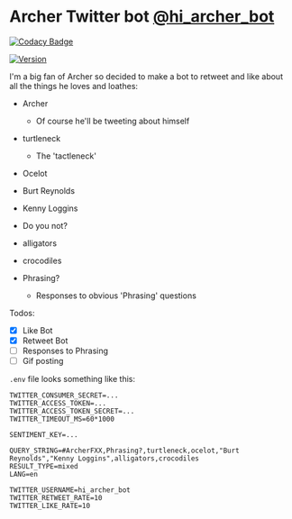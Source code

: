 # Archer Twitter bot [@hi_archer_bot](https://twitter.com/hi_archer_bot)

[![Codacy Badge](https://api.codacy.com/project/badge/Grade/4ac9a8c2c30a4b09af042d95d1bac8ac)](https://www.codacy.com/app/spences10/archer-twitter-bot?utm_source=github.com&utm_medium=referral&utm_content=spences10/archer-twitter-bot&utm_campaign=badger)

[![Version][licence-badge]][licence-link]

I'm a big fan of Archer so decided to make a bot to retweet and like about all the things he loves and loathes:

- Archer
    * Of course he'll be tweeting about himself
- turtleneck
    * The 'tactleneck'
- Ocelot
- Burt Reynolds
- Kenny Loggins
- Do you not?
- alligators
- crocodiles

- Phrasing?
    * Responses to obvious 'Phrasing' questions

Todos:

- [x] Like Bot
- [x] Retweet Bot
- [ ] Responses to Phrasing
- [ ] Gif posting

`.env` file looks something like this:

```shell
TWITTER_CONSUMER_SECRET=...
TWITTER_ACCESS_TOKEN=...
TWITTER_ACCESS_TOKEN_SECRET=...
TWITTER_TIMEOUT_MS=60*1000

SENTIMENT_KEY=...

QUERY_STRING=#ArcherFXX,Phrasing?,turtleneck,ocelot,"Burt Reynolds","Kenny Loggins",alligators,crocodiles
RESULT_TYPE=mixed
LANG=en

TWITTER_USERNAME=hi_archer_bot
TWITTER_RETWEET_RATE=10
TWITTER_LIKE_RATE=10
```


[licence-badge]: https://img.shields.io/badge/license-MIT-orange.svg?style=flat-square
[licence-link]: http://opensource.org/licenses/MIT
